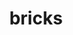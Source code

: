 ---
title: "bricks"
layout: cache
categories: [package, develop]
meta: {"versions": ["r0.1"], "compilers": ["gcc@=11.1.0", "oneapi@=2023.1.0"], "oss": ["ubuntu20.04"], "platforms": ["linux"], "targets": ["x86_64", "x86_64_v3"], "stacks": ["e4s", "e4s-oneapi", "root"], "num_specs": 13, "num_specs_by_stack": {"e4s-oneapi": 2, "root": 13, "e4s": 11}}
spec_details: [{"hash": "wcvsci35hswvr3t3dxa6jovhhu2b35in", "compiler": "oneapi@=2023.1.0", "versions": ["r0.1"], "os": "ubuntu20.04", "platform": "linux", "target": "x86_64", "variants": ["build_system=cmake", "build_type=Release", "~cuda", "generator=make", "~ipo", "patches=7fe8d1d"], "stacks": ["e4s-oneapi", "root"], "size": "-", "tarball": "https://binaries.spack.io/develop/build_cache/linux-ubuntu20.04-x86_64/oneapi-2023.1.0/bricks-r0.1/linux-ubuntu20.04-x86_64-oneapi-2023.1.0-bricks-r0.1-wcvsci35hswvr3t3dxa6jovhhu2b35in.spack"}, {"hash": "5o2cgexwqmnsp2t4xlvcqzzb43ykvebc", "compiler": "oneapi@=2023.1.0", "versions": ["r0.1"], "os": "ubuntu20.04", "platform": "linux", "target": "x86_64", "variants": ["build_system=cmake", "build_type=Release", "~cuda", "generator=make", "~ipo", "patches=7fe8d1d"], "stacks": ["e4s-oneapi", "root"], "size": "-", "tarball": "https://binaries.spack.io/develop/build_cache/linux-ubuntu20.04-x86_64/oneapi-2023.1.0/bricks-r0.1/linux-ubuntu20.04-x86_64-oneapi-2023.1.0-bricks-r0.1-5o2cgexwqmnsp2t4xlvcqzzb43ykvebc.spack"}, {"hash": "5nqgp4hhv3veznhe3oi3ykgdzbxq4a6x", "compiler": "gcc@=11.1.0", "versions": ["r0.1"], "os": "ubuntu20.04", "platform": "linux", "target": "x86_64_v3", "variants": ["build_system=cmake", "build_type=Release", "~cuda", "generator=make", "~ipo", "patches=7fe8d1d"], "stacks": ["root", "e4s"], "size": "-", "tarball": "https://binaries.spack.io/develop/build_cache/linux-ubuntu20.04-x86_64_v3/gcc-11.1.0/bricks-r0.1/linux-ubuntu20.04-x86_64_v3-gcc-11.1.0-bricks-r0.1-5nqgp4hhv3veznhe3oi3ykgdzbxq4a6x.spack"}, {"hash": "annol3rm52uw6o5dquzzygtnn5m5ppmb", "compiler": "gcc@=11.1.0", "versions": ["r0.1"], "os": "ubuntu20.04", "platform": "linux", "target": "x86_64_v3", "variants": ["build_system=cmake", "build_type=RelWithDebInfo", "+cuda", "generator=make", "~ipo", "patches=7fe8d1d"], "stacks": ["root", "e4s"], "size": "-", "tarball": "https://binaries.spack.io/develop/build_cache/linux-ubuntu20.04-x86_64_v3/gcc-11.1.0/bricks-r0.1/linux-ubuntu20.04-x86_64_v3-gcc-11.1.0-bricks-r0.1-annol3rm52uw6o5dquzzygtnn5m5ppmb.spack"}, {"hash": "6nlwoqm43p4zp3yw4y2p7abyb7um4dfk", "compiler": "gcc@=11.1.0", "versions": ["r0.1"], "os": "ubuntu20.04", "platform": "linux", "target": "x86_64_v3", "variants": ["build_system=cmake", "build_type=RelWithDebInfo", "+cuda", "generator=make", "~ipo", "patches=7fe8d1d"], "stacks": ["root", "e4s"], "size": "-", "tarball": "https://binaries.spack.io/develop/build_cache/linux-ubuntu20.04-x86_64_v3/gcc-11.1.0/bricks-r0.1/linux-ubuntu20.04-x86_64_v3-gcc-11.1.0-bricks-r0.1-6nlwoqm43p4zp3yw4y2p7abyb7um4dfk.spack"}, {"hash": "fudwofr6mhxz7sheiouis37qtixgbbfg", "compiler": "gcc@=11.1.0", "versions": ["r0.1"], "os": "ubuntu20.04", "platform": "linux", "target": "x86_64_v3", "variants": ["build_system=cmake", "build_type=RelWithDebInfo", "~cuda", "generator=make", "~ipo", "patches=7fe8d1d"], "stacks": ["root", "e4s"], "size": "-", "tarball": "https://binaries.spack.io/develop/build_cache/linux-ubuntu20.04-x86_64_v3/gcc-11.1.0/bricks-r0.1/linux-ubuntu20.04-x86_64_v3-gcc-11.1.0-bricks-r0.1-fudwofr6mhxz7sheiouis37qtixgbbfg.spack"}, {"hash": "dg7mz2k542ua75eusgntyfouxovil3yq", "compiler": "gcc@=11.1.0", "versions": ["r0.1"], "os": "ubuntu20.04", "platform": "linux", "target": "x86_64_v3", "variants": ["build_system=cmake", "build_type=RelWithDebInfo", "+cuda", "generator=make", "~ipo"], "stacks": ["root", "e4s"], "size": "-", "tarball": "https://binaries.spack.io/develop/build_cache/linux-ubuntu20.04-x86_64_v3/gcc-11.1.0/bricks-r0.1/linux-ubuntu20.04-x86_64_v3-gcc-11.1.0-bricks-r0.1-dg7mz2k542ua75eusgntyfouxovil3yq.spack"}, {"hash": "bxw2lq6qxm72dczrjlwxqfntkxknxvjf", "compiler": "gcc@=11.1.0", "versions": ["r0.1"], "os": "ubuntu20.04", "platform": "linux", "target": "x86_64_v3", "variants": ["build_system=cmake", "build_type=RelWithDebInfo", "~cuda", "generator=make", "~ipo", "patches=7fe8d1d"], "stacks": ["root", "e4s"], "size": "-", "tarball": "https://binaries.spack.io/develop/build_cache/linux-ubuntu20.04-x86_64_v3/gcc-11.1.0/bricks-r0.1/linux-ubuntu20.04-x86_64_v3-gcc-11.1.0-bricks-r0.1-bxw2lq6qxm72dczrjlwxqfntkxknxvjf.spack"}, {"hash": "wbho7utpiihlzczrs6twb6bkeukmjoff", "compiler": "gcc@=11.1.0", "versions": ["r0.1"], "os": "ubuntu20.04", "platform": "linux", "target": "x86_64_v3", "variants": ["build_system=cmake", "build_type=RelWithDebInfo", "~cuda", "generator=make", "~ipo"], "stacks": ["root", "e4s"], "size": "-", "tarball": "https://binaries.spack.io/develop/build_cache/linux-ubuntu20.04-x86_64_v3/gcc-11.1.0/bricks-r0.1/linux-ubuntu20.04-x86_64_v3-gcc-11.1.0-bricks-r0.1-wbho7utpiihlzczrs6twb6bkeukmjoff.spack"}, {"hash": "xebo4x47a3r7sufauqhzxvrdjt4bmuzu", "compiler": "gcc@=11.1.0", "versions": ["r0.1"], "os": "ubuntu20.04", "platform": "linux", "target": "x86_64_v3", "variants": ["build_system=cmake", "build_type=Release", "+cuda", "generator=make", "~ipo", "patches=7fe8d1d"], "stacks": ["root", "e4s"], "size": "-", "tarball": "https://binaries.spack.io/develop/build_cache/linux-ubuntu20.04-x86_64_v3/gcc-11.1.0/bricks-r0.1/linux-ubuntu20.04-x86_64_v3-gcc-11.1.0-bricks-r0.1-xebo4x47a3r7sufauqhzxvrdjt4bmuzu.spack"}, {"hash": "uovojanownsua7i2l7f5nkm2l4k7qvi5", "compiler": "gcc@=11.1.0", "versions": ["r0.1"], "os": "ubuntu20.04", "platform": "linux", "target": "x86_64_v3", "variants": ["build_system=cmake", "build_type=Release", "+cuda", "generator=make", "~ipo", "patches=7fe8d1d"], "stacks": ["root", "e4s"], "size": "-", "tarball": "https://binaries.spack.io/develop/build_cache/linux-ubuntu20.04-x86_64_v3/gcc-11.1.0/bricks-r0.1/linux-ubuntu20.04-x86_64_v3-gcc-11.1.0-bricks-r0.1-uovojanownsua7i2l7f5nkm2l4k7qvi5.spack"}, {"hash": "p5xuaaawkvqayivr4ehm3ejodear6l57", "compiler": "gcc@=11.1.0", "versions": ["r0.1"], "os": "ubuntu20.04", "platform": "linux", "target": "x86_64_v3", "variants": ["build_system=cmake", "build_type=Release", "~cuda", "generator=make", "~ipo", "patches=7fe8d1d"], "stacks": ["root", "e4s"], "size": "-", "tarball": "https://binaries.spack.io/develop/build_cache/linux-ubuntu20.04-x86_64_v3/gcc-11.1.0/bricks-r0.1/linux-ubuntu20.04-x86_64_v3-gcc-11.1.0-bricks-r0.1-p5xuaaawkvqayivr4ehm3ejodear6l57.spack"}, {"hash": "csr5mjd3drn6kcwfpx5gpv4o46pavqt6", "compiler": "gcc@=11.1.0", "versions": ["r0.1"], "os": "ubuntu20.04", "platform": "linux", "target": "x86_64_v3", "variants": ["build_system=cmake", "build_type=Release", "+cuda", "generator=make", "~ipo", "patches=7fe8d1d"], "stacks": ["root", "e4s"], "size": "-", "tarball": "https://binaries.spack.io/develop/build_cache/linux-ubuntu20.04-x86_64_v3/gcc-11.1.0/bricks-r0.1/linux-ubuntu20.04-x86_64_v3-gcc-11.1.0-bricks-r0.1-csr5mjd3drn6kcwfpx5gpv4o46pavqt6.spack"}]
---